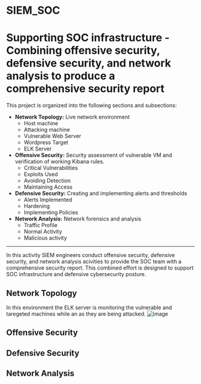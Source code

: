 # SIEM_SOC
# Supporting SOC infrastructure - Combining offensive security, defensive security, and network analysis to produce a comprehensive security  report

[comment]: # (this is the syntax for a comment)

This project is organized into the following sections and subsections:
- **Network Topology:** Live network environment
    - Host machine
    - Attacking machine
    - Vulnerable Web Server
    - Wordpress Target
    - ELK Server
- **Offensive Security:** Security assessment of vulnerable VM and verification of working Kibana rules.
    - Critical Vulnerabilities
    - Exploits Used
    - Avoiding Detection
    - Maintaining Access   
- **Defensive Security:** Creating and implementing alerts and thresholds
    - Alerts Implemented
    - Hardening
    - Implementing Policies
- **Network Analysis:** Network forensics and analysis
    - Traffic Profile
    - Normal Activity
    - Malicious activity
___

In this activity SIEM engineers conduct offensive security, defensive security, and network analysis acivities to provide the SOC team with a comprehensive security report. This combined effort is designed to support SOC infrastructure and defensive cybersecurity posture. 

## Network Topology

In this environment the ELK server is monitoring the vulnerable and taregeted machines while an as they are being attacked. 
![image](LINKTOIMAAGEINGITHUBREPOSITORY)

## Offensive Security


## Defensive Security


## Network Analysis


